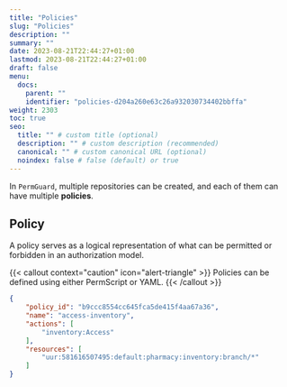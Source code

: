 ```yaml
---
title: "Policies"
slug: "Policies"
description: ""
summary: ""
date: 2023-08-21T22:44:27+01:00
lastmod: 2023-08-21T22:44:27+01:00
draft: false
menu:
  docs:
    parent: ""
    identifier: "policies-d204a260e63c26a932030734402bbffa"
weight: 2303
toc: true
seo:
  title: "" # custom title (optional)
  description: "" # custom description (recommended)
  canonical: "" # custom canonical URL (optional)
  noindex: false # false (default) or true
---
```

In `PermGuard`, multiple repositories can be created, and each of them can have multiple **policies**.

## Policy

A policy serves as a logical representation of what can be permitted or forbidden in an authorization model.

{{< callout context="caution" icon="alert-triangle" >}}
Policies can be defined using either PermScript or YAML.
{{< /callout >}}

```json
{
    "policy_id": "b9ccc8554cc645fca5de415f4aa67a36",
    "name": "access-inventory",
    "actions": [
        "inventory:Access"
    ],
    "resources": [
        "uur:581616507495:default:pharmacy:inventory:branch/*"
    ]
}
```
